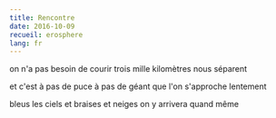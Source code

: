 ```yaml
---
title: Rencontre
date: 2016-10-09
recueil: erosphere
lang: fr
---
```


on n'a pas besoin de courir
trois mille kilomètres nous séparent

et c'est à pas de puce
à pas de géant
que l'on s'approche lentement

bleus les ciels
et braises et neiges
on y arrivera quand même

